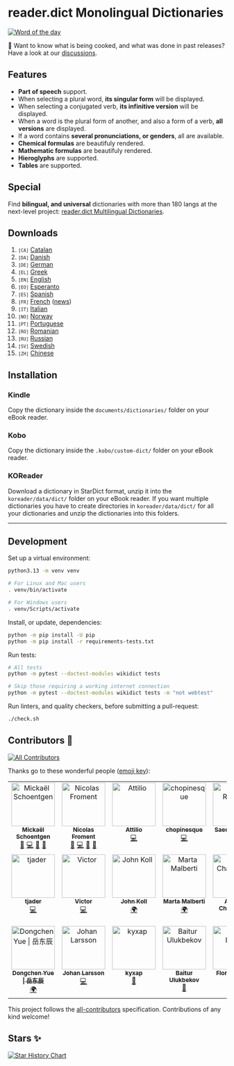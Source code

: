 # reader.dict Monolingual Dictionaries

[![Word of the day](https://github.com/reader-dict/monolingual/actions/workflows/daily.yml/badge.svg)](https://github.com/reader-dict/monolingual/actions/workflows/daily.yml)

🎇 Want to know what is being cooked, and what was done in past releases? Have a look at our [discussions](https://github.com/reader-dict/monolingual/discussions).

## Features

- **Part of speech** support.
- When selecting a plural word, **its singular form** will be displayed.
- When selecting a conjugated verb, **its infinitive version** will be displayed.
- When a word is the plural form of another, and also a form of a verb, **all versions** are displayed.
- If a word contains **several pronunciations, or genders**, all are available.
- **Chemical formulas** are beautifuly rendered.
- **Mathematic formulas** are beautifuly rendered.
- **Hieroglyphs** are supported.
- **Tables** are supported.

## Special

Find **bilingual, and universal** dictionaries with more than 180 langs at the next-level project: [reader.dict Multilingual Dictionaries](https://www.reader-dict.com).

## Downloads

1. <small>`[CA]`</small> [Catalan](https://www.reader-dict.com/ca/download/ca)
1. <small>`[DA]`</small> [Danish](https://www.reader-dict.com/da/download/da)
1. <small>`[DE]`</small> [German](https://www.reader-dict.com/de/download/de)
1. <small>`[EL]`</small> [Greek](https://www.reader-dict.com/el/download/el)
1. <small>`[EN]`</small> [English](https://www.reader-dict.com/en/download/en)
1. <small>`[EO]`</small> [Esperanto](https://www.reader-dict.com/eo/download/eo)
1. <small>`[ES]`</small> [Spanish](https://www.reader-dict.com/es/download/es)
1. <small>`[FR]`</small> [French](https://www.reader-dict.com/fr/download/fr) ([news](https://www.mobileread.com/forums/showthread.php?t=330223&page=2))
1. <small>`[IT]`</small> [Italian](https://www.reader-dict.com/it/download/it)
1. <small>`[NO]`</small> [Norway](https://www.reader-dict.com/no/download/no)
1. <small>`[PT]`</small> [Portuguese](https://www.reader-dict.com/pt/download/pt)
1. <small>`[RO]`</small> [Romanian](https://www.reader-dict.com/ro/download/ro)
1. <small>`[RU]`</small> [Russian](https://www.reader-dict.com/ru/download/ru)
1. <small>`[SV]`</small> [Swedish](https://www.reader-dict.com/sv/download/sv)
1. <small>`[ZH]`</small> [Chinese](https://www.reader-dict.com/en/download/zh)

## Installation

### Kindle

Copy the dictionary inside the `documents/dictionaries/` folder on your eBook reader.

### Kobo

Copy the dictionary inside the `.kobo/custom-dict/` folder on your eBook reader.

### KOReader

Download a dictionary in StarDict format, unzip it into the `koreader/data/dict/` folder on your eBook reader. If you want multiple dictionaries you have to create directories in `koreader/data/dict/` for all your dictionaries and unzip the dictionaries into this folders.

---

## Development

Set up a virtual environment:

```bash
python3.13 -m venv venv

# For Linux and Mac users
. venv/bin/activate

# For Windows users
. venv/Scripts/activate
```

Install, or update, dependencies:

```bash
python -m pip install -U pip
python -m pip install -r requirements-tests.txt
```

Run tests:

```bash
# All tests
python -m pytest --doctest-modules wikidict tests

# Skip those requiring a working internet connection
python -m pytest --doctest-modules wikidict tests -m "not webtest"
```

Run linters, and quality checkers, before submitting a pull-request:

```bash
./check.sh
```

## Contributors 💖

<!-- ALL-CONTRIBUTORS-BADGE:START - Do not remove or modify this section -->
[![All Contributors](https://img.shields.io/badge/all_contributors-17-orange.svg?style=flat-square)](#contributors-)
<!-- ALL-CONTRIBUTORS-BADGE:END -->

Thanks go to these wonderful people ([emoji key](https://allcontributors.org/docs/en/emoji-key)):

<!-- ALL-CONTRIBUTORS-LIST:START - Do not remove or modify this section -->
<!-- prettier-ignore-start -->
<!-- markdownlint-disable -->
<table>
  <tbody>
    <tr>
      <td align="center" valign="top" width="16.66%"><a href="https://www.tiger-222.fr"><img src="https://avatars.githubusercontent.com/u/2033598?v=4?s=100" width="100px;" alt="Mickaël Schoentgen"/><br /><sub><b>Mickaël Schoentgen</b></sub></a><br /><a href="https://github.com/reader-dict/monolingual/issues?q=author%3ABoboTiG" title="Bug reports">🐛</a> <a href="https://github.com/reader-dict/monolingual/commits?author=BoboTiG" title="Code">💻</a> <a href="https://github.com/reader-dict/monolingual/commits?author=BoboTiG" title="Documentation">📖</a> <a href="#projectManagement-BoboTiG" title="Project Management">📆</a></td>
      <td align="center" valign="top" width="16.66%"><a href="http://lasconic.com"><img src="https://avatars0.githubusercontent.com/u/234271?v=4?s=100" width="100px;" alt="Nicolas Froment"/><br /><sub><b>Nicolas Froment</b></sub></a><br /><a href="https://github.com/reader-dict/monolingual/issues?q=author%3Alasconic" title="Bug reports">🐛</a> <a href="https://github.com/reader-dict/monolingual/commits?author=lasconic" title="Code">💻</a> <a href="https://github.com/reader-dict/monolingual/commits?author=lasconic" title="Documentation">📖</a> <a href="#projectManagement-lasconic" title="Project Management">📆</a></td>
      <td align="center" valign="top" width="16.66%"><a href="https://github.com/atti84it"><img src="https://avatars.githubusercontent.com/u/817905?v=4?s=100" width="100px;" alt="Attilio"/><br /><sub><b>Attilio</b></sub></a><br /><a href="https://github.com/reader-dict/monolingual/commits?author=atti84it" title="Code">💻</a></td>
      <td align="center" valign="top" width="16.66%"><a href="https://github.com/chopinesque"><img src="https://avatars.githubusercontent.com/u/10416842?v=4?s=100" width="100px;" alt="chopinesque"/><br /><sub><b>chopinesque</b></sub></a><br /><a href="https://github.com/reader-dict/monolingual/commits?author=chopinesque" title="Code">💻</a></td>
      <td align="center" valign="top" width="16.66%"><a href="https://github.com/ilius"><img src="https://avatars.githubusercontent.com/u/197648?v=4?s=100" width="100px;" alt="Saeed Rasooli"/><br /><sub><b>Saeed Rasooli</b></sub></a><br /><a href="#infra-ilius" title="Infrastructure (Hosting, Build-Tools, etc)">🚇</a></td>
      <td align="center" valign="top" width="16.66%"><a href="https://github.com/Moonbase59"><img src="https://avatars.githubusercontent.com/u/3706922?v=4?s=100" width="100px;" alt="Matthias C. Hormann"/><br /><sub><b>Matthias C. Hormann</b></sub></a><br /><a href="https://github.com/reader-dict/monolingual/commits?author=Moonbase59" title="Code">💻</a></td>
    </tr>
    <tr>
      <td align="center" valign="top" width="16.66%"><a href="https://github.com/tjaderxyz"><img src="https://avatars.githubusercontent.com/u/81907?v=4?s=100" width="100px;" alt="tjader"/><br /><sub><b>tjader</b></sub></a><br /><a href="https://github.com/reader-dict/monolingual/commits?author=tjaderxyz" title="Code">💻</a></td>
      <td align="center" valign="top" width="16.66%"><a href="https://github.com/victornove"><img src="https://avatars.githubusercontent.com/u/10910369?v=4?s=100" width="100px;" alt="Victor"/><br /><sub><b>Victor</b></sub></a><br /><a href="https://github.com/reader-dict/monolingual/commits?author=victornove" title="Code">💻</a></td>
      <td align="center" valign="top" width="16.66%"><a href="https://github.com/drkoll"><img src="https://avatars.githubusercontent.com/u/128939759?v=4?s=100" width="100px;" alt="John Koll"/><br /><sub><b>John Koll</b></sub></a><br /><a href="#translation-drkoll" title="Translation">🌍</a></td>
      <td align="center" valign="top" width="16.66%"><a href="http://www.linkedin.com/in/martamalberti/"><img src="https://avatars.githubusercontent.com/u/129286939?v=4?s=100" width="100px;" alt="Marta Malberti"/><br /><sub><b>Marta Malberti</b></sub></a><br /><a href="#translation-MartaMalb" title="Translation">🌍</a></td>
      <td align="center" valign="top" width="16.66%"><a href="https://github.com/g1r0"><img src="https://avatars.githubusercontent.com/u/17737200?v=4?s=100" width="100px;" alt="Arsenii Chaplinskii"/><br /><sub><b>Arsenii Chaplinskii</b></sub></a><br /><a href="#translation-g1r0" title="Translation">🌍</a></td>
      <td align="center" valign="top" width="16.66%"><a href="http://and4po.github.io"><img src="https://avatars.githubusercontent.com/u/94716615?v=4?s=100" width="100px;" alt="Ander Romero"/><br /><sub><b>Ander Romero</b></sub></a><br /><a href="#translation-and4po" title="Translation">🌍</a></td>
    </tr>
    <tr>
      <td align="center" valign="top" width="16.66%"><a href="http://blog.yue-dongchen.xyz"><img src="https://avatars.githubusercontent.com/u/38829129?v=4?s=100" width="100px;" alt="Dongchen Yue &#124; 岳东辰"/><br /><sub><b>Dongchen Yue &#124; 岳东辰</b></sub></a><br /><a href="#translation-yue-dongchen" title="Translation">🌍</a></td>
      <td align="center" valign="top" width="16.66%"><a href="https://larssonjohan.com"><img src="https://avatars.githubusercontent.com/u/13087841?v=4?s=100" width="100px;" alt="Johan Larsson"/><br /><sub><b>Johan Larsson</b></sub></a><br /><a href="https://github.com/reader-dict/monolingual/commits?author=jolars" title="Code">💻</a></td>
      <td align="center" valign="top" width="16.66%"><a href="https://github.com/kyxap"><img src="https://avatars.githubusercontent.com/u/3080529?v=4?s=100" width="100px;" alt="kyxap"/><br /><sub><b>kyxap</b></sub></a><br /><a href="https://github.com/reader-dict/monolingual/commits?author=kyxap" title="Documentation">📖</a></td>
      <td align="center" valign="top" width="16.66%"><a href="https://github.com/Baitur5"><img src="https://avatars.githubusercontent.com/u/73650784?v=4?s=100" width="100px;" alt="Baitur Ulukbekov"/><br /><sub><b>Baitur Ulukbekov</b></sub></a><br /><a href="https://github.com/reader-dict/monolingual/commits?author=Baitur5" title="Documentation">📖</a></td>
      <td align="center" valign="top" width="16.66%"><a href="https://github.com/StillerHarpo"><img src="https://avatars.githubusercontent.com/u/25526706?v=4?s=100" width="100px;" alt="Florian Engel"/><br /><sub><b>Florian Engel</b></sub></a><br /><a href="https://github.com/reader-dict/monolingual/commits?author=StillerHarpo" title="Documentation">📖</a></td>
    </tr>
  </tbody>
</table>

<!-- markdownlint-restore -->
<!-- prettier-ignore-end -->

<!-- ALL-CONTRIBUTORS-LIST:END -->

This project follows the [all-contributors](https://github.com/all-contributors/all-contributors) specification. Contributions of any kind welcome!

## Stars ✨

<a href="https://star-history.com/#reader-dict/monolingual&Date">
  <picture>
    <source media="(prefers-color-scheme: dark)" srcset="https://api.star-history.com/svg?repos=reader-dict/monolingual&type=Date&theme=dark" />
    <source media="(prefers-color-scheme: light)" srcset="https://api.star-history.com/svg?repos=reader-dict/monolingual&type=Date" />
    <img alt="Star History Chart" src="https://api.star-history.com/svg?repos=reader-dict/monolingual&type=Date" />
  </picture>
</a>
